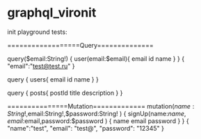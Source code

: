 # graphql_vironit
init
playground tests: 

==================Query==============

query($email:String!) {
  user(email:$email){
    email
    id
    name
  }
}
{
  "email":"test@test.ru"
}


query {
     users{
         email
         id
         name
     }
 }
 
 query {
     posts{
        postId
      title
      description
     }
 }
 
 ===============Mutation=============
mutation($name:String!,$email:String!,$password:String! ) {
  signUp(name:$name,email:$email,password:$password ) {
    name
    email
    password
  }
}
{
  "name":"test",
  "email": "test@",
  "password": "12345"
}



 
 
 
